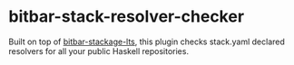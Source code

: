 # bitbar-stack-resolver-checker

Built on top of [bitbar-stackage-lts](https://github.com/msrdic/bitbar-stackage-lts), this plugin checks stack.yaml declared resolvers for all your public Haskell repositories.
